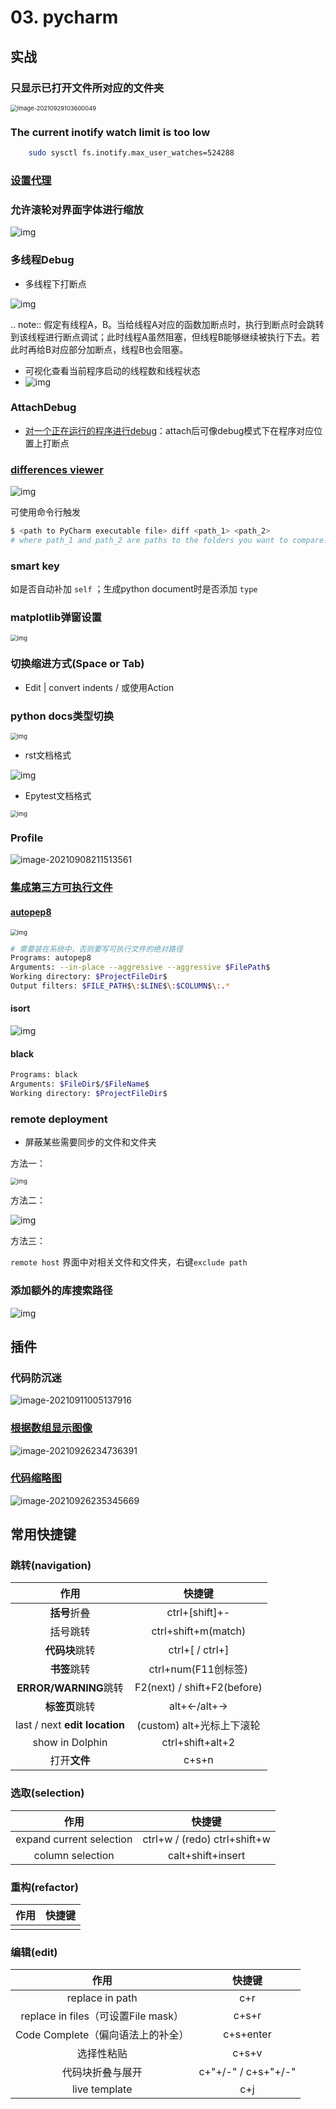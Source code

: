 # 03. pycharm

## 实战

### 只显示已打开文件所对应的文件夹

<img src="https://natsu-akatsuki.oss-cn-guangzhou.aliyuncs.com/img/image-20210929103600049.png" alt="image-20210929103600049" style="zoom:67%;" />

### The current inotify watch limit is too low

```bash
    sudo sysctl fs.inotify.max_user_watches=524288
```

### [设置代理](https://www.jetbrains.com/help/pycharm/settings-http-proxy.html)

### 允许滚轮对界面字体进行缩放

![img](https://natsu-akatsuki.oss-cn-guangzhou.aliyuncs.com/img/wpnajyQeSVpUydTf.png!thumbnail)

### 多线程Debug

- 多线程下打断点

![img](https://natsu-akatsuki.oss-cn-guangzhou.aliyuncs.com/img/7u9B4RAD0DKlb2J7.png!thumbnail)

.. note:: 假定有线程A，B。当给线程A对应的函数加断点时，执行到断点时会跳转到该线程进行断点调试；此时线程A虽然阻塞，但线程B能够继续被执行下去。若此时再给B对应部分加断点，线程B也会阻塞。

- 可视化查看当前程序启动的线程数和线程状态
- ![img](https://natsu-akatsuki.oss-cn-guangzhou.aliyuncs.com/img/js7MR5uwACpReKRc.png!thumbnail)

### AttachDebug

- [对一个正在运行的程序进行debug](https://www.jetbrains.com/help/pycharm/attaching-to-local-process.html)：attach后可像debug模式下在程序对应位置上打断点

### [differences viewer](https://www.jetbrains.com/help/pycharm/differences-viewer-for-folders.html)

![img](https://natsu-akatsuki.oss-cn-guangzhou.aliyuncs.com/img/KKkanOtkhaJ5sBJI.png!thumbnail)

可使用命令行触发

```bash
$ <path to PyCharm executable file> diff <path_1> <path_2> 
# where path_1 and path_2 are paths to the folders you want to compare. 
```

### smart key

如是否自动补加 `self` ；生成python document时是否添加 `type`

### matplotlib弹窗设置

<img src="https://natsu-akatsuki.oss-cn-guangzhou.aliyuncs.com/img/YCrevUSseWHvSjCM.png!thumbnail" alt="img" style="zoom:67%;" />

### 切换缩进方式(Space or Tab)

- Edit | convert indents / 或使用Action

### python docs类型切换

<img src="https://natsu-akatsuki.oss-cn-guangzhou.aliyuncs.com/img/XDqHzyb0V7RHrda2.png!thumbnail" alt="img" style="zoom:67%;" />

- rst文档格式

![img](https://natsu-akatsuki.oss-cn-guangzhou.aliyuncs.com/img/RdUVs7HBrZHoUxk7.png!thumbnail)

- Epytest文档格式

<img src="https://natsu-akatsuki.oss-cn-guangzhou.aliyuncs.com/img/hlQHvIcUNrHfKSJ6.png!thumbnail" alt="img" style="zoom:67%;" />

### Profile

![image-20210908211513561](https://natsu-akatsuki.oss-cn-guangzhou.aliyuncs.com/img/image-20210908211513561.png)

### [集成第三方可执行文件](https://www.jetbrains.com/help/pycharm/configuring-third-party-tools.html?q=exter)

#### [autopep8](https://www.cnblogs.com/aomi/p/6999829.html)

<img src="https://natsu-akatsuki.oss-cn-guangzhou.aliyuncs.com/img/iP4LwM5UFypOKsrZ.png!thumbnail" alt="img" style="zoom:67%;" />

```bash
# 需要装在系统中，否则要写可执行文件的绝对路径
Programs: autopep8
Arguments: --in-place --aggressive --aggressive $FilePath$
Working directory: $ProjectFileDir$
Output filters: $FILE_PATH$\:$LINE$\:$COLUMN$\:.*
```

#### isort

![img](https://natsu-akatsuki.oss-cn-guangzhou.aliyuncs.com/img/mdmrBwjYhSDwtFsB.png!thumbnail)

#### black

```bash
Programs: black
Arguments: $FileDir$/$FileName$
Working directory: $ProjectFileDir$
```

### remote deployment

- 屏蔽某些需要同步的文件和文件夹

方法一：

<img src="https://natsu-akatsuki.oss-cn-guangzhou.aliyuncs.com/img/5uEicm5ALtL9tkgh.png" alt="img" style="zoom:67%;" />

方法二：

![img](https://natsu-akatsuki.oss-cn-guangzhou.aliyuncs.com/img/qdPFiJjg6S2slAkU.png)

方法三：

`remote host` 界面中对相关文件和文件夹，右键`exclude path`

### 添加额外的库搜索路径

![img](https://natsu-akatsuki.oss-cn-guangzhou.aliyuncs.com/img/spqZAYN9kdaQPJOr.png)

## 插件

### 代码防沉迷

![image-20210911005137916](https://natsu-akatsuki.oss-cn-guangzhou.aliyuncs.com/img/image-20210911005137916.png)

### [根据数组显示图像](https://plugins.jetbrains.com/plugin/14371-opencv-image-viewer)

![image-20210926234736391](https://natsu-akatsuki.oss-cn-guangzhou.aliyuncs.com/img/image-20210926234736391.png)

### [代码缩略图](https://github.com/vektah/CodeGlance)

![image-20210926235345669](https://natsu-akatsuki.oss-cn-guangzhou.aliyuncs.com/img/image-20210926235345669.png)

## 常用快捷键

### 跳转(navigation)

|             作用              |           快捷键            |
| :---------------------------: | :-------------------------: |
|         **括号**折叠          |       ctrl+[shift]+-        |
|           括号跳转            |     ctrl+shift+m(match)     |
|        **代码块**跳转         |       ctrl+[ / ctrl+]       |
|         **书签**跳转          |     ctrl+num(F11创标签)     |
|     **ERROR/WARNING**跳转     | F2(next) / shift+F2(before) |
|        **标签页**跳转         |         alt+←/alt+→         |
| last / next **edit location** |  (custom) alt+光标上下滚轮  |
|        show in Dolphin        |      ctrl+shift+alt+2       |
|         打开**文件**          |            c+s+n            |

### 选取(selection)

|           作用           |            快捷键             |
| :----------------------: | :---------------------------: |
| expand current selection | ctrl+w / (redo)  ctrl+shift+w |
|     column selection     |       calt+shift+insert       |

### 重构(refactor)

| 作用 | 快捷键 |
| :--: | :----: |
|      |        |

### 编辑(edit)

|                作用                 |       快捷键        |
| :---------------------------------: | :-----------------: |
|           replace in path           |         c+r         |
| replace in files（可设置File mask） |        c+s+r        |
|  Code Complete（偏向语法上的补全）  |      c+s+enter      |
|             选择性粘贴              |        c+s+v        |
|          代码块折叠与展开           | c+"+/-" / c+s+"+/-" |
|            live template            |         c+j         |
